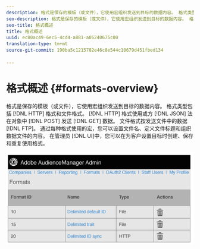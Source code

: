 ```yaml
---
description: 格式是保存的模板（或文件），它使用宏组织发送到目标的数据内容。 格式类型包括HTTP格式和文件格式。 HTTP格式使用POST或GET方法在JSON对象中发送数据。 文件格式通过FTP在文件中发送数据。 通过每种格式使用的宏，您可以设置文件名、定义文件标题和组织数据文件的内容。 在管理员UI中，您可以在为客户设置目标时创建、保存和重复使用格式。
seo-description: 格式是保存的模板（或文件），它使用宏组织发送到目标的数据内容。 格式类型包括HTTP格式和文件格式。 HTTP格式使用POST或GET方法在JSON对象中发送数据。 文件格式通过FTP在文件中发送数据。 通过每种格式使用的宏，您可以设置文件名、定义文件标题和组织数据文件的内容。 在管理员UI中，您可以在为客户设置目标时创建、保存和重复使用格式。
seo-title: 格式概述
title: 格式概述
uuid: ec80ac49-6ec5-4cd4-a881-a05240675c00
translation-type: tm+mt
source-git-commit: 190ba5c1215782e46c8e544c10679d451fbed134

---
```



# 格式概述 {#formats-overview}

格式是保存的模板（或文件），它使用宏组织发送到目标的数据内容。 格式类型包括 [!DNL HTTP] 格式和文件格式。 [!DNL HTTP] 格式使用或方 [!DNL JSON] 法在对象中 [!DNL POST] 发送 [!DNL GET] 数据。 文件格式按发送文件中的数据 [!DNL FTP]。 通过每种格式使用的宏，您可以设置文件名、定义文件标题和组织数据文件的内容。 在管理员 [!DNL UI]中，您可以在为客户设置目标时创建、保存和重复使用格式。

![](assets/formats.png)